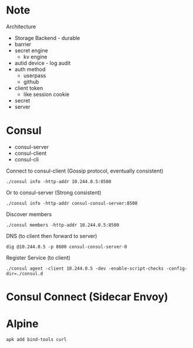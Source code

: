 Note
===

Architecture
- Storage Backend - durable
- barrier
- secret engine
  - kv engine
- autid device - log audit
- auth method
  - userpass
  - github
- client token
  - like session cookie
- secret
- server

# Consul

- consul-server
- consul-client
- consul-cli

Connect to consul-client (Gossip protocol, eventually consistent)
```
./consul info -http-addr 10.244.0.5:8500
```

Or to consul-server (Strong consistent)
```
./consul info -http-addr consul-consul-server:8500
```

Discover members
```
./consul members -http-addr 10.244.0.5:8500
```

DNS (to client then forward to server)
```
dig @10.244.0.5 -p 8600 consul-consul-server-0
```

Register Service (to client)
```
./consul agent -client 10.244.0.5 -dev -enable-script-checks -config-dir=./consul.d
```

# Consul Connect (Sidecar Envoy)

# Alpine

```
apk add bind-tools curl
```
